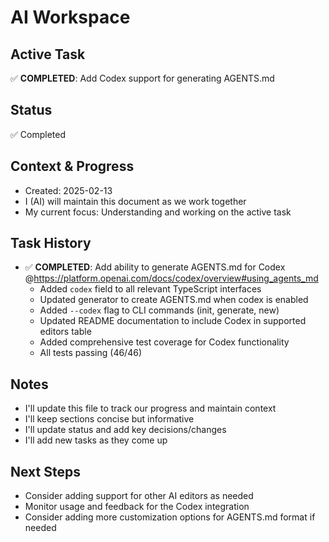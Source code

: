 # AI Workspace

## Active Task
✅ **COMPLETED**: Add Codex support for generating AGENTS.md

## Status
✅ Completed

## Context & Progress
- Created: 2025-02-13
- I (AI) will maintain this document as we work together
- My current focus: Understanding and working on the active task

## Task History
- ✅ **COMPLETED**: Add ability to generate AGENTS.md for Codex @https://platform.openai.com/docs/codex/overview#using_agents_md
  - Added `codex` field to all relevant TypeScript interfaces
  - Updated generator to create AGENTS.md when codex is enabled
  - Added `--codex` flag to CLI commands (init, generate, new)
  - Updated README documentation to include Codex in supported editors table
  - Added comprehensive test coverage for Codex functionality
  - All tests passing (46/46)

## Notes
- I'll update this file to track our progress and maintain context
- I'll keep sections concise but informative
- I'll update status and add key decisions/changes
- I'll add new tasks as they come up

## Next Steps
- Consider adding support for other AI editors as needed
- Monitor usage and feedback for the Codex integration
- Consider adding more customization options for AGENTS.md format if needed
